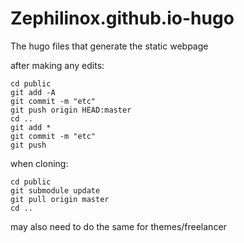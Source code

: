 # Zephilinox.github.io-hugo
The hugo files that generate the static webpage

after making any edits:
```
cd public
git add -A
git commit -m "etc"
git push origin HEAD:master
cd ..
git add *
git commit -m "etc"
git push
```
when cloning:
```
cd public
git submodule update
git pull origin master
cd ..
```
may also need to do the same for themes/freelancer




